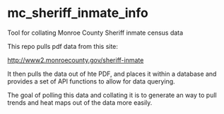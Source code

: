 mc_sheriff_inmate_info
======================

Tool for collating Monroe County Sheriff inmate census data

This repo pulls pdf data from this site:

  http://www2.monroecounty.gov/sheriff-inmate
  
It then pulls the data out of hte PDF, and places it within a database and provides a set of API functions to allow for data querying.

The goal of polling this data and collating it is to generate an way to pull trends and heat maps out of the data more easily.
